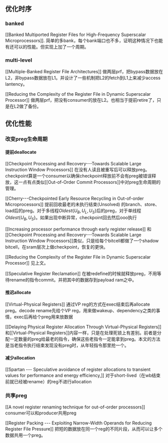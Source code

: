 ## 优化时序
### banked
[[Banked Multiported Register Files for High-Frequency Superscalar Microprocessors]]. 
	简单的多bank，每个bank端口也不多，证明这种情况下也能有还可以的性能。但实现上加了一个周期。



### multi-level
[[Multiple-Banked Register File Architectures]]
	做两层prf，把bypass数据放在L2，非bypass数据放在L1。并设计了一些机制把L2的fetch到L1上来减少access lantency。

[[Reducing the Complexity of the Register File in Dynamic Superscalar Processor]]
	做两层prf，把没有consumer的放在L2。也相当于提前retire了，只是在L2做了备份。

## 优化性能
### 改变preg生命周期
#### 提前deallocate
[[Checkpoint Processing and Recovery---Towards Scalable Large Instruction Window Processors]]
	在没有人读且被重写后可以释放preg。checkpoint算是一个consumer以确保checkpoint释放前不会有preg被错误释放，这一点有点类似[[Out-of-Order Commit Processors]]中对preg生命周期的管理。

[[Cherry---Checkpointed Early Resource Recycling in Out-of-order Microprocessors]]
	提前回收最老的未执行结束(Unsolved) 的branch、store、load后的preg。对于多线程$Oldest\{U_B, U_L, U_S\}$后的preg，对于单线程$Oldest\{U_B, U_S\}$。如果出现中断异常，checkpoint回去然后ooo执行

[[Increasing processor performance through early register release]]
	和[[Checkpoint Processing and Recovery---Towards Scalable Large Instruction Window Processors]]类似，只是给每个bitcell都做了一个shadow bitcell，在sram层次上做checkpoint，恢复的更快。

[[Reducing the Complexity of the Register File in Dynamic Superscalar Processor]]
	见上文。

[[Speculative Register Reclamation]]
	在被redefine的时候就释放preg，不用等待rename的指令commit。并把其中的数据存到payload ram之中。

#### 推迟allocate
[[Virtual-Physical Registers]]
	通过VP reg的方式在exec结束后再allocate preg。decode rename先给个VP reg，用来做wakeup、dependency之类的事情，exec后再给个preg用来放数据

[[Delaying Physical Register Allocation Through Virtual-Physical Registers]]
	和[[Virtual-Physical Registers]]内容一样，只是在处理死锁上有差别。前者是分配一定数量的preg给最老的指令，确保这些老指令一定能拿到preg。本文的方法是当老指令执行结束发现没有preg时，从年轻指令那里抢一个。

#### 减少allocation
[[Spartan --- Speculative avoidance of register allocations to transient values for performance and energy efficiency,]]
	对于short-lived（在wb结束前就已经被rename）的reg不进行allocation

### 共享preg
[[A novel register renaming technique for out-of-order processors]] 
	consumer可以和producer共用preg

[[Register Packing --- Exploiting Narrow-Width Operands for Reducing Register File Pressure]]
	把短的数据放在同一个reg的不同片段，从而可以让多个数据共用一个preg。